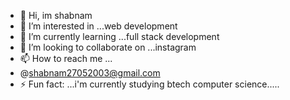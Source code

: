 - 👋 Hi, im shabnam
- 👀 I’m interested in ...web development
- 🌱 I’m currently learning ...full stack development
- 💞️ I’m looking to collaborate on ...instagram
- 📫 How to reach me ...
- @shabnam27052003@gmail.com
- ⚡ Fun fact: ...i'm currently studying btech computer science.....

<!---
Shabbu-git/Shabbu-git is a ✨ special ✨ repository because its `README.md` (this file) appears on your GitHub profile.
You can click the Preview link to take a look at your changes.
--->
